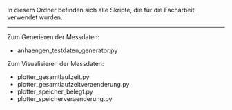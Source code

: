 In diesem Ordner befinden sich alle Skripte, die für die Facharbeit verwendet wurden.

---

Zum Generieren der Messdaten:
- anhaengen_testdaten_generator.py

Zum Visualisieren der Messdaten:
- plotter_gesamtlaufzeit.py
- plotter_gesamtlaufzeitveraenderung.py
- plotter_speicher_belegt.py
- plotter_speicherveraenderung.py